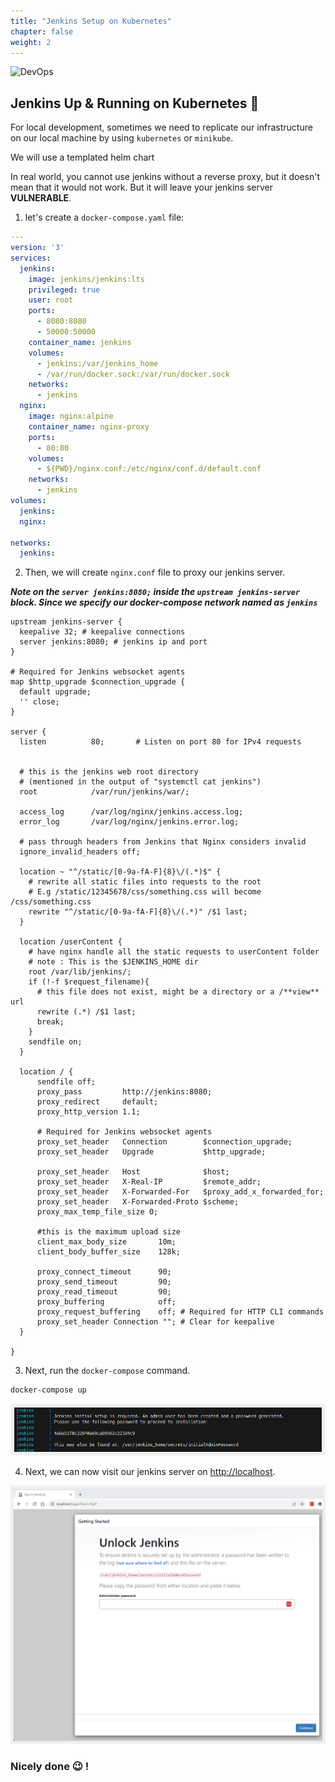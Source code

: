 ```yaml
---
title: "Jenkins Setup on Kubernetes"
chapter: false
weight: 2
---
```


![DevOps](https://www.jenkins.io/images/logos/actor/256.png)


## Jenkins Up & Running on Kubernetes 🚀

For local development, sometimes we need to replicate our infrastructure on our local machine by using `kubernetes` or `minikube`.

We will use a templated helm chart

In real world, you cannot use jenkins without a reverse proxy, but it doesn't mean that it would not work. But it will leave your jenkins server **VULNERABLE**.


1.  let's create a `docker-compose.yaml` file:

```yaml
---
version: '3'
services:
  jenkins:
    image: jenkins/jenkins:lts
    privileged: true
    user: root
    ports:
      - 8080:8080
      - 50000:50000
    container_name: jenkins
    volumes:
      - jenkins:/var/jenkins_home
      - /var/run/docker.sock:/var/run/docker.sock
    networks:
      - jenkins
  nginx:
    image: nginx:alpine
    container_name: nginx-proxy
    ports:
      - 80:80
    volumes:
      - ${PWD}/nginx.conf:/etc/nginx/conf.d/default.conf
    networks:
      - jenkins
volumes:
  jenkins:
  nginx:

networks:
  jenkins:
```

2. Then, we will create `nginx.conf` file to proxy our jenkins server.

***Note on the `server jenkins:8080;` inside the `upstream jenkins-server` block. Since we specify our docker-compose network named as `jenkins`***

```
upstream jenkins-server {
  keepalive 32; # keepalive connections
  server jenkins:8080; # jenkins ip and port
}

# Required for Jenkins websocket agents
map $http_upgrade $connection_upgrade {
  default upgrade;
  '' close;
}

server {
  listen          80;       # Listen on port 80 for IPv4 requests


  # this is the jenkins web root directory
  # (mentioned in the output of "systemctl cat jenkins")
  root            /var/run/jenkins/war/;

  access_log      /var/log/nginx/jenkins.access.log;
  error_log       /var/log/nginx/jenkins.error.log;

  # pass through headers from Jenkins that Nginx considers invalid
  ignore_invalid_headers off;

  location ~ "^/static/[0-9a-fA-F]{8}\/(.*)$" {
    # rewrite all static files into requests to the root
    # E.g /static/12345678/css/something.css will become /css/something.css
    rewrite "^/static/[0-9a-fA-F]{8}\/(.*)" /$1 last;
  }

  location /userContent {
    # have nginx handle all the static requests to userContent folder
    # note : This is the $JENKINS_HOME dir
    root /var/lib/jenkins/;
    if (!-f $request_filename){
      # this file does not exist, might be a directory or a /**view** url
      rewrite (.*) /$1 last;
      break;
    }
    sendfile on;
  }

  location / {
      sendfile off;
      proxy_pass         http://jenkins:8080;
      proxy_redirect     default;
      proxy_http_version 1.1;

      # Required for Jenkins websocket agents
      proxy_set_header   Connection        $connection_upgrade;
      proxy_set_header   Upgrade           $http_upgrade;

      proxy_set_header   Host              $host;
      proxy_set_header   X-Real-IP         $remote_addr;
      proxy_set_header   X-Forwarded-For   $proxy_add_x_forwarded_for;
      proxy_set_header   X-Forwarded-Proto $scheme;
      proxy_max_temp_file_size 0;

      #this is the maximum upload size
      client_max_body_size       10m;
      client_body_buffer_size    128k;

      proxy_connect_timeout      90;
      proxy_send_timeout         90;
      proxy_read_timeout         90;
      proxy_buffering            off;
      proxy_request_buffering    off; # Required for HTTP CLI commands
      proxy_set_header Connection ""; # Clear for keepalive
  }

}
```

3. Next, run the `docker-compose` command.

```bash
docker-compose up
```

![Jenkins password](/images/jenkins-generated-password.png?width=250pc)

4. Next, we can now visit our jenkins server on [http://localhost](http://localhost).

![Jenkins Server](/images/jenkins-server-up-and-running-on-docker-compose.png?width=150pc)


### Nicely done 😉 !